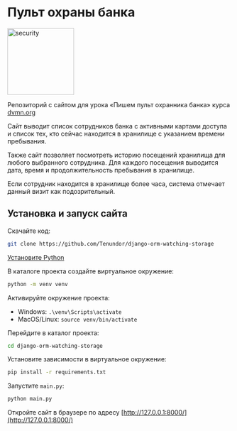 # Пульт охраны банка
<img src="https://dvmn.org/media/lessons/Django_1-st_LVl_003.png" alt="security" width="150"/>

Репозиторий с сайтом для урока «Пишем пульт охранника банка» курса [dvmn.org](https://dvmn.org/modules/)

Сайт выводит список сотрудников банка с активными картами доступа и список тех, кто сейчас находится в хранилище с указанием времени пребывания.

Также сайт позволяет посмотреть историю посещений хранилища для любого выбранного сотрудника. Для каждого посещения выводится дата, время и продолжительность пребывания в хранилище.

Если сотрудник находится в хранилище более часа, система отмечает данный визит как подозрительный.

## Установка и запуск сайта
Скачайте код:
```sh
git clone https://github.com/Tenundor/django-orm-watching-storage
```
[Установите Python](https://www.python.org/)

В каталоге проекта создайте виртуальное окружение:
```sh
python -m venv venv
```
Активируйте окружение проекта:
- Windows: ``.\venv\Scripts\activate``
- MacOS/Linux: ``source venv/bin/activate``

Перейдите в каталог проекта:
```sh 
cd django-orm-watching-storage
```
Установите зависимости в виртуальное окружение:
```sh 
pip install -r requirements.txt
```
Запустите `main.py`:
```sh
python main.py
```
Откройте сайт в браузере по адресу [http://127.0.0.1:8000/](http://127.0.0.1:8000/)

